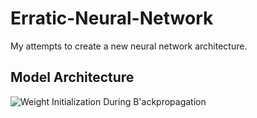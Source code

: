 # Erratic-Neural-Network
My attempts to create a new neural network architecture.

## Model Architecture
![Weight Initialization During B'ackpropagation](https://user-images.githubusercontent.com/62809012/119412495-ff1d1600-bcb9-11eb-8a1a-0b379c2491d2.jpg)
